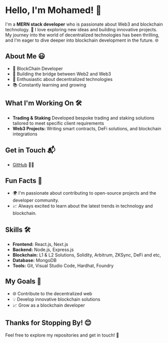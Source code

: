 # Hello, I'm Mohamed! 👋

I'm a **MERN stack developer** who is passionate about Web3 and blockchain technology. 🚀 I love exploring new ideas and building innovative projects. My journey into the world of decentralized technologies has been thrilling, and I'm eager to dive deeper into blockchain development in the future. 🌐

## About Me 😃

- 🌟 BlockChain Developer
- 🌉 Building the bridge between Web2 and Web3
- 🔐 Enthusiastic about decentralized technologies
- 📚 Constantly learning and growing

## What I'm Working On 🛠️
- **Trading & Staking** Developed bespoke trading and staking solutions tailored to meet specific client requirements
- **Web3 Projects:** Writing smart contracts, DeFi solutions, and blockchain integrations

## Get in Touch 📬

- [GitHub](https://github.com/mohamed-Decentralized) 👨‍💻

## Fun Facts 🎉

- 🌍 I'm passionate about contributing to open-source projects and the developer community.
- 📈 Always excited to learn about the latest trends in technology and blockchain.

## Skills 🛠️

- **Frontend:** React.js, Next.js
- **Backend:** Node.js, Express.js
- **Blockchain:** L1 & L2 Solutions, Solidity, Arbitrum, ZKSync, DeFi and etc,
- **Database:** MongoDB
- **Tools:** Git, Visual Studio Code, Hardhat, Foundry

## My Goals 🚀

- 🌐 Contribute to the decentralized web
- 💡 Develop innovative blockchain solutions
- 📈 Grow as a blockchain developer

## Thanks for Stopping By! 😊

Feel free to explore my repositories and get in touch! 🌟
